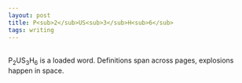 ```yaml
---
layout: post
title: P<sub>2</sub>US<sub>3</sub>H<sub>6</sub>
tags: writing
---
```

<br>
P<sub>2</sub>US<sub>3</sub>H<sub>6</sub> is a loaded word. Definitions span across pages, explosions happen in space.
<br>
<br>